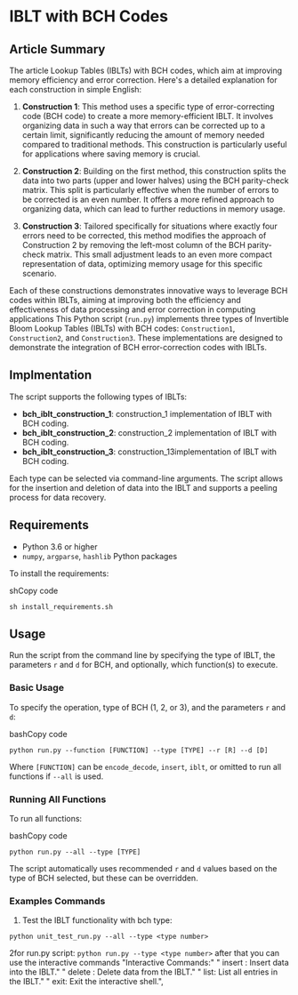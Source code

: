 IBLT with BCH Codes
===================
Article Summary 
-----------------
The article Lookup Tables (IBLTs) with BCH codes, which aim at improving memory efficiency and error correction. Here's a detailed explanation for each construction in simple English:

1.  **Construction 1**: This method uses a specific type of error-correcting code (BCH code) to create a more memory-efficient IBLT. It involves organizing data in such a way that errors can be corrected up to a certain limit, significantly reducing the amount of memory needed compared to traditional methods. This construction is particularly useful for applications where saving memory is crucial.
    
2.  **Construction 2**: Building on the first method, this construction splits the data into two parts (upper and lower halves) using the BCH parity-check matrix. This split is particularly effective when the number of errors to be corrected is an even number. It offers a more refined approach to organizing data, which can lead to further reductions in memory usage.
    
3.  **Construction 3**: Tailored specifically for situations where exactly four errors need to be corrected, this method modifies the approach of Construction 2 by removing the left-most column of the BCH parity-check matrix. This small adjustment leads to an even more compact representation of data, optimizing memory usage for this specific scenario.
    

Each of these constructions demonstrates innovative ways to leverage BCH codes within IBLTs, aiming at improving both the efficiency and effectiveness of data processing and error correction in computing applications
This Python script (`run.py`) implements three types of Invertible Bloom Lookup Tables (IBLTs) with BCH codes: `Construction1`, `Construction2`, and `Construction3`. These implementations are designed to demonstrate the integration of BCH error-correction codes with IBLTs.

Implmentation
-----------

The script supports the following types of IBLTs:

*   **bch_iblt_construction_1**: construction_1 implementation of IBLT with BCH coding.
*   **bch_iblt_construction_2**: construction_2 implementation of IBLT with BCH coding.
*   **bch_iblt_construction_3**: construction_13implementation of IBLT with BCH coding.

Each type can be selected via command-line arguments. The script allows for the insertion and deletion of data into the IBLT and supports a peeling process for data recovery.

Requirements
------------

*   Python 3.6 or higher
*   `numpy`, `argparse`, `hashlib` Python packages

To install the requirements:

shCopy code

`sh install_requirements.sh`

Usage
-----

Run the script from the command line by specifying the type of IBLT, the parameters `r` and `d` for BCH, and optionally, which function(s) to execute.

### Basic Usage

To specify the operation, type of BCH (1, 2, or 3), and the parameters `r` and `d`:

bashCopy code

`python run.py --function [FUNCTION] --type [TYPE] --r [R] --d [D]`

Where `[FUNCTION]` can be `encode_decode`, `insert`, `iblt`, or omitted to run all functions if `--all` is used.

### Running All Functions

To run all functions:

bashCopy code

`python run.py --all --type [TYPE]`

The script automatically uses recommended `r` and `d` values based on the type of BCH selected, but these can be overridden.

### Examples Commands

1. Test the IBLT functionality with bch type:

`python unit_test_run.py --all --type <type number>`

2for run.py script:
`python run.py --type <type number>`
 after that you can use the interactive commands 
 "Interactive Commands:"
                 "  insert <data>: Insert data into the IBLT."
                 "  delete <data>: Delete data from the IBLT."
                 "  list: List all entries in the IBLT."
                 "  exit: Exit the interactive shell.",




